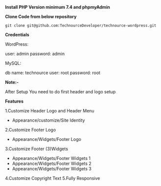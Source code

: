 **Install PHP Version minimum 7.4 and phpmyAdmin**

**Clone Code from below repository**

    git clone git@github.com:TechnourceDeveloper/technource-wordpress.git

**Credentials**

WordPress:

user: admin
password: admin

MySQL:

db name: technource
user: root
password: root

**Note:-**

After Setup You need to do first header and logo setup

**Features**

1.Customize Header Logo and Header Menu

- Appearance/customize/Site Identity

2.Customize Footer Logo

- Appearance/Widgets/Footer Logo

3.Customize Footer (3)Widgets

- Appearance/Widgets/Footer Widgets 1
- Appearance/Widgets/Footer Widgets 2
- Appearance/Widgets/Footer Widgets 3

4.Customize Copyright Text
5.Fully Responsive
